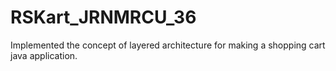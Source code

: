 # RSKart_JRNMRCU_36
Implemented the concept of layered architecture for making a shopping cart java application.
